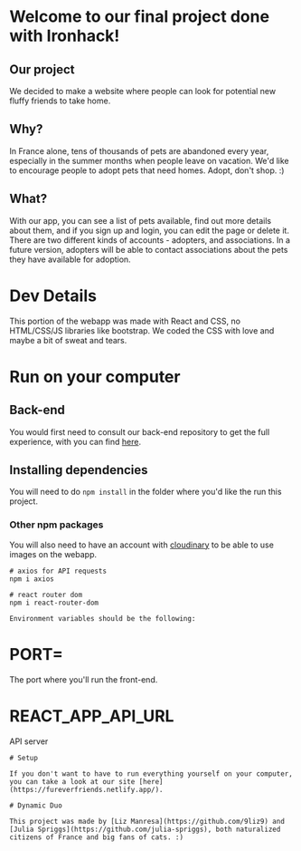 # Welcome to our final project done with Ironhack!

## Our project

We decided to make a website where people can look for potential new fluffy friends to take home.

## Why?

In France alone, tens of thousands of pets are abandoned every year, especially in the summer months when people leave on vacation. We'd like to encourage people to adopt pets that need homes. Adopt, don't shop. :)

## What?

With our app, you can see a list of pets available, find out more details about them, and if you sign up and login, you can edit the page or delete it. There are two different kinds of accounts - adopters, and associations. In a future version, adopters will be able to contact associations about the pets they have available for adoption.

# Dev Details

This portion of the webapp was made with React and CSS, no HTML/CSS/JS libraries like bootstrap. We coded the CSS with love and maybe a bit of sweat and tears.

# Run on your computer

## Back-end

You would first need to consult our back-end repository to get the full experience, with you can find [here](https://github.com/project3-ironhack/furever-friends-server).

## Installing dependencies

You will need to do `npm install` in the folder where you'd like the run this project.

### Other npm packages

You will also need to have an account with [cloudinary](https://cloudinary.com/) to be able to use images on the webapp.

```
# axios for API requests
npm i axios

# react router dom
npm i react-router-dom

Environment variables should be the following:

```
# PORT=
The port where you'll run the front-end. 
# REACT_APP_API_URL
API server

```
# Setup

If you don't want to have to run everything yourself on your computer, you can take a look at our site [here](https://fureverfriends.netlify.app/).

# Dynamic Duo

This project was made by [Liz Manresa](https://github.com/9liz9) and [Julia Spriggs](https://github.com/julia-spriggs), both naturalized citizens of France and big fans of cats. :)